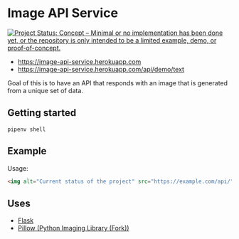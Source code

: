# Image API Service

[![Project Status: Concept – Minimal or no implementation has been done yet, or the repository is only intended to be a limited example, demo, or proof-of-concept.](https://www.repostatus.org/badges/latest/concept.svg)](https://www.repostatus.org/#concept)

- https://image-api-service.herokuapp.com
- https://image-api-service.herokuapp.com/api/demo/text

Goal of this is to have an API that responds with an image that is generated from a unique set of data.

## Getting started

```shell
pipenv shell
```

## Example

Usage:

```html
<img alt="Current status of the project" src="https://example.com/api/" />
```

## Uses

- [Flask](https://flask.palletsprojects.com/en/2.0.x)
- [Pillow (Python Imaging Library (Fork))](https://pillow.readthedocs.io/)
